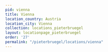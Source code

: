 ```yaml
---
pid: vienna
title: Vienna
location_country: Austria
location_city: Vienna
collection: locations_pieterbruegel
layout: locationpage_pieterbruegel
order: '27'
permalink: "/pieterbruegel/locations/vienna"
---
```

